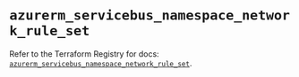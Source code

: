 # `azurerm_servicebus_namespace_network_rule_set`

Refer to the Terraform Registry for docs: [`azurerm_servicebus_namespace_network_rule_set`](https://registry.terraform.io/providers/hashicorp/azurerm/3.94.0/docs/resources/servicebus_namespace_network_rule_set).
